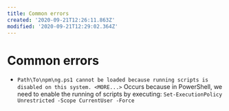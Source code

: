```yaml
---
title: Common errors
created: '2020-09-21T12:26:11.863Z'
modified: '2020-09-21T12:29:02.364Z'
---
```


# Common errors
- `Path\To\npm\ng.ps1 cannot be loaded because running scripts is disabled on this system. <MORE...>`
Occurs because in PowerShell, we need to enable the running of scripts by executing: `Set-ExecutionPolicy Unrestricted -Scope CurrentUser -Force`
 
